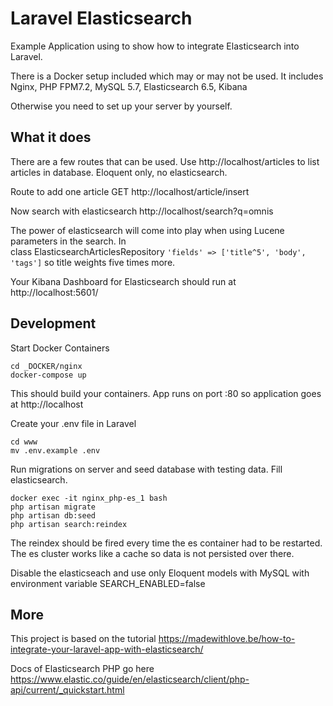 # Laravel Elasticsearch

Example Application using to show how to integrate Elasticsearch into Laravel.

There is a Docker setup included which may or may not be used. It includes Nginx, PHP FPM7.2, MySQL 5.7, Elasticsearch 6.5, Kibana 

Otherwise you need to set up your server by yourself. 

## What it does 
There are a few routes that can be used.
Use http://localhost/articles to list articles in database. Eloquent only, no elasticsearch.

Route to add one article GET http://localhost/article/insert

Now search with elasticsearch http://localhost/search?q=omnis

The power of elasticsearch will come into play when using Lucene parameters in the search. In  
class ElasticsearchArticlesRepository `'fields' => ['title^5', 'body', 'tags']` so title weights five times more.

Your Kibana Dashboard for Elasticsearch should run at http://localhost:5601/

## Development

Start Docker Containers
````
cd _DOCKER/nginx
docker-compose up
````
This should build your containers. App runs on port :80 so application goes at http://localhost

Create your .env file in Laravel
````
cd www
mv .env.example .env
````

Run migrations on server and seed database with testing data. Fill elasticsearch.
```
docker exec -it nginx_php-es_1 bash
php artisan migrate
php artisan db:seed
php artisan search:reindex 
```

The reindex should be fired every time the es container had to be restarted. The es cluster works like a cache so data is not 
persisted over there.

Disable the elasticseach and use only Eloquent models with MySQL with environment variable SEARCH_ENABLED=false

## More
This project is based on the tutorial https://madewithlove.be/how-to-integrate-your-laravel-app-with-elasticsearch/ 

Docs of Elasticsearch PHP go here https://www.elastic.co/guide/en/elasticsearch/client/php-api/current/_quickstart.html